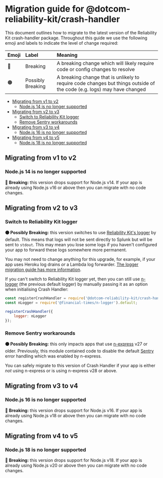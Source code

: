 
# Migration guide for @dotcom-reliability-kit/crash-handler

This document outlines how to migrate to the latest version of the Reliability Kit crash-handler package. Throughout this guide we use the following emoji and labels to indicate the level of change required:

Emoji           | Label             | Meaning
----------------|:------------------|:-------
:red_circle:    | Breaking          | A breaking change which will likely require code or config changes to resolve
:orange_circle: | Possibly Breaking | A breaking change that is unlikely to require code changes but things outside of the code (e.g. logs) may have changed

* [Migrating from v1 to v2](#migrating-from-v1-to-v2)
  * [Node.js 14 is no longer supported](#nodejs-14-is-no-longer-supported)
* [Migrating from v2 to v3](#migrating-from-v2-to-v3)
  * [Switch to Reliability Kit logger](#switch-to-reliability-kit-logger)
  * [Remove Sentry workarounds](#remove-sentry-workarounds)
* [Migrating from v3 to v4](#migrating-from-v3-to-v4)
  * [Node.js 16 is no longer supported](#nodejs-16-is-no-longer-supported)
* [Migrating from v4 to v5](#migrating-from-v4-to-v5)
  * [Node.js 18 is no longer supported](#nodejs-18-is-no-longer-supported)


## Migrating from v1 to v2

### Node.js 14 is no longer supported

**:red_circle: Breaking:** this version drops support for Node.js v14. If your app is already using Node.js v16 or above then you can migrate with no code changes.


## Migrating from v2 to v3

### Switch to Reliability Kit logger

**:orange_circle: Possibly Breaking:** this version switches to use [Reliability Kit's logger](https://github.com/Financial-Times/dotcom-reliability-kit/tree/main/packages/logger#readme) by default. This means that logs will not be sent directly to Splunk but will be sent to `stdout`. This may mean you lose some logs if you haven't configured your app to forward these logs somewhere more permanent.

You may not need to change anything for this upgrade, for example, if your app uses Heroku log drains _or_ a Lambda log forwarder. [The logger migration guide has more information](https://github.com/Financial-Times/dotcom-reliability-kit/blob/main/packages/logger/docs/migration.md#n-logger-where-logs-get-sent).

If you can't switch to Reliability Kit logger yet, then you can still use [n-logger](https://github.com/Financial-Times/n-logger) (the previous default logger) by manually passing it as an option when initialising Crash Handler:

```js
const registerCrashHandler = require('@dotcom-reliability-kit/crash-handler');
const nLogger = require('@financial-times/n-logger').default;

registerCrashHandler({
    logger: nLogger
});
```

### Remove Sentry workarounds

**:orange_circle: Possibly Breaking:** this only impacts apps that use [n-express](https://github.com/Financial-Times/n-express) v27 or older. Previously, this module contained code to disable the default [Sentry](https://sentry.io/) error handling which was enabled by n-express.

You can safely migrate to this version of Crash Handler if your app is either _not_ using n-express or is using n-express v28 or above.


## Migrating from v3 to v4

### Node.js 16 is no longer supported

**:red_circle: Breaking:** this version drops support for Node.js v16. If your app is already using Node.js v18 or above then you can migrate with no code changes.


## Migrating from v4 to v5

### Node.js 18 is no longer supported

**:red_circle: Breaking:** this version drops support for Node.js v18. If your app is already using Node.js v20 or above then you can migrate with no code changes.
